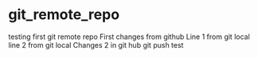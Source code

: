 # git_remote_repo
testing first git remote repo
First changes from github
Line 1 from git local
line 2 from git local
Changes 2 in git hub
git push test
